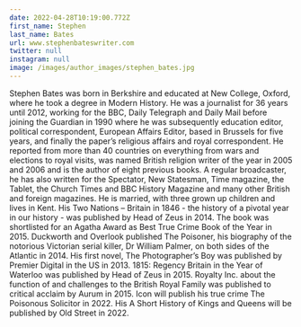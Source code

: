 ```yaml
---
date: 2022-04-28T10:19:00.772Z
first_name: Stephen
last_name: Bates
url: www.stephenbateswriter.com
twitter: null
instagram: null
image: /images/author_images/stephen_bates.jpg
---
```

Stephen Bates was born in Berkshire and educated at New College, Oxford, where he took a degree in Modern History. He was a journalist for 36 years until 2012, working for the BBC, Daily Telegraph and Daily Mail before joining the Guardian in 1990 where he was subsequently education editor, political correspondent, European Affairs Editor, based in Brussels for five years, and finally the paper’s religious affairs and royal correspondent. He reported from more than 40 countries on everything from wars and elections to royal visits, was named British religion writer of the year in 2005 and 2006 and is the author of eight previous books. A regular broadcaster, he has also written for the Spectator, New Statesman, Time magazine, the Tablet, the Church Times and BBC History Magazine and many other British and foreign magazines. He is married, with three grown up children and lives in Kent.
His Two Nations – Britain in 1846 - the history of a pivotal year in our history - was published by Head of Zeus in 2014. The book was shortlisted for an Agatha Award as Best True Crime Book of the Year in 2015. Duckworth and Overlook published The Poisoner, his biography of the notorious Victorian serial killer, Dr William Palmer, on both sides of the Atlantic in 2014. His first novel, The Photographer’s Boy was published by Premier Digital in the US in 2013. 1815: Regency Britain in the Year of Waterloo was published by Head of Zeus in 2015. Royalty Inc. about the function of and challenges to the British Royal Family was published to critical acclaim by Aurum in 2015.
Icon will publish his true crime The Poisonous Solicitor in 2022. His A Short History of Kings and Queens will be published by Old Street in 2022.